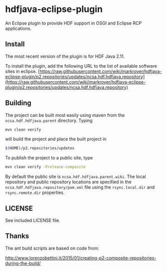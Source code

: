 # hdfjava-eclipse-plugin

An Eclipse plugin to provide HDF support in OSGI and Eclipse RCP
applications.

## Install

The most recent version of the plugin is for HDF Java 2.11.

To install the plugin, add the following URL to the list of available
software sites in eclipse.
[https://raw.githubusercontent.com/wiki/markroyer/hdfjava-eclipse-plugin/p2.repositories/updates/ncsa.hdf.hdfjava.repository](https://raw.githubusercontent.com/wiki/markroyer/hdfjava-eclipse-plugin/p2.repositories/updates/ncsa.hdf.hdfjava.repository)

## Building

The project can be built most easily using maven from the
`ncsa.hdf.hdfjava.parent` directory. Typing

```bash
mvn clean verify
```

will build the project and place the built project in

```bash
$(HOME)/p2.repositories/updates
```

To publish the project to a public site, type

```bash
mvn clean verify -Prelease-composite
```

By default the public site is `ncsa.hdf.hdfjava.parent.wiki`. The
local repository and public repository locations are specified in the
`ncsa.hdf.hdfjava.repository/pom.xml` file using the `rsync.local.dir`
and `rsync.remote.dir` properties.


## LICENSE

See included LICENSE file.

## Thanks

The ant build scripts are based on code from:

http://www.lorenzobettini.it/2015/01/creating-p2-composite-repositories-during-the-build/


<!--  LocalWords:  hdfjava HDF OSGI RCP mvn Prelease
 -->
